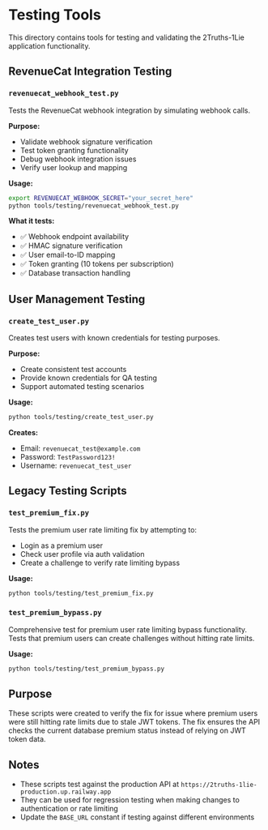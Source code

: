 # Testing Tools

This directory contains tools for testing and validating the 2Truths-1Lie application functionality.

## RevenueCat Integration Testing

### `revenuecat_webhook_test.py`
Tests the RevenueCat webhook integration by simulating webhook calls.

**Purpose:**
- Validate webhook signature verification
- Test token granting functionality
- Debug webhook integration issues
- Verify user lookup and mapping

**Usage:**
```bash
export REVENUECAT_WEBHOOK_SECRET="your_secret_here"
python tools/testing/revenuecat_webhook_test.py
```

**What it tests:**
- ✅ Webhook endpoint availability
- ✅ HMAC signature verification
- ✅ User email-to-ID mapping
- ✅ Token granting (10 tokens per subscription)
- ✅ Database transaction handling

## User Management Testing

### `create_test_user.py`
Creates test users with known credentials for testing purposes.

**Purpose:**
- Create consistent test accounts
- Provide known credentials for QA testing
- Support automated testing scenarios

**Usage:**
```bash
python tools/testing/create_test_user.py
```

**Creates:**
- Email: `revenuecat_test@example.com`
- Password: `TestPassword123!`
- Username: `revenuecat_test_user`

## Legacy Testing Scripts

### `test_premium_fix.py`
Tests the premium user rate limiting fix by attempting to:
- Login as a premium user
- Check user profile via auth validation
- Create a challenge to verify rate limiting bypass

**Usage:**
```bash
python tools/testing/test_premium_fix.py
```

### `test_premium_bypass.py`
Comprehensive test for premium user rate limiting bypass functionality.
Tests that premium users can create challenges without hitting rate limits.

**Usage:**
```bash
python tools/testing/test_premium_bypass.py
```

## Purpose
These scripts were created to verify the fix for issue where premium users were still hitting rate limits due to stale JWT tokens. The fix ensures the API checks the current database premium status instead of relying on JWT token data.

## Notes
- These scripts test against the production API at `https://2truths-1lie-production.up.railway.app`
- They can be used for regression testing when making changes to authentication or rate limiting
- Update the `BASE_URL` constant if testing against different environments